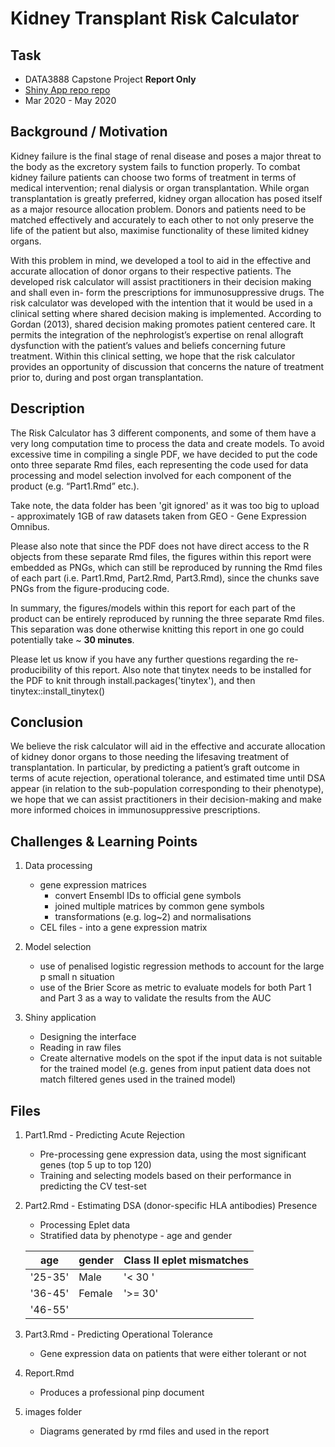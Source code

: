 Kidney Transplant Risk Calculator
=======================================

Task
-------------------
- DATA3888 Capstone Project **Report Only**
 - [Shiny App repo repo](https://github.sydney.edu.au/awon6941/DATA3888-Project-ShinyApp "Shiny App repo")
- Mar 2020 - May 2020

Background / Motivation
-------------------
Kidney failure is the final stage of renal disease and poses a major threat to the body as the excretory system fails to function properly. To combat kidney failure patients can choose two forms of treatment in terms of medical intervention; renal dialysis or organ transplantation. While organ transplantation is greatly preferred, kidney organ allocation has posed itself as a major resource allocation problem. Donors and patients need to be matched effectively and accurately to each other to not only preserve the life of the patient but also, maximise functionality of these limited kidney organs.

With this problem in mind, we developed a tool to aid in the effective and accurate allocation of donor organs to their respective patients. The developed risk calculator will assist practitioners in their decision making and shall even in- form the prescriptions for immunosuppressive drugs. The risk calculator was developed with the intention that it would be used in a clinical setting where shared decision making is implemented. According to Gordan (2013), shared decision making promotes patient centered care. It permits the integration of the nephrologist’s expertise on renal allograft dysfunction with the patient’s values and beliefs concerning future treatment. Within this clinical setting, we hope that the risk calculator provides an opportunity of discussion that concerns the nature of treatment prior to, during and post organ transplantation.

Description
-------------------
The Risk Calculator has 3 different components, and some of them have a very long computation time to process the data and create models. To avoid excessive time in compiling a single PDF, we have decided to put the code onto three separate Rmd files, each representing the code used for data processing and model selection involved for each component of the product (e.g. “Part1.Rmd” etc.).

Take note, the data folder has been 'git ignored' as it was too big to upload - approximately 1GB of raw datasets taken from GEO - Gene Expression Omnibus.

Please also note that since the PDF does not have direct access to the R objects from these separate Rmd files, the figures within this report were embedded as PNGs, which can still be reproduced by running the Rmd files of each part (i.e. Part1.Rmd, Part2.Rmd, Part3.Rmd), since the chunks save PNGs from the figure-producing code.

In summary, the figures/models within this report for each part of the product can be entirely reproduced by running the three separate Rmd files. This separation was done otherwise knitting this report in one go could potentially take ~ **30 minutes**.

Please let us know if you have any further questions regarding the re- producibility of this report. Also note that tinytex needs to be installed for the PDF to knit through install.packages('tinytex'), and then tinytex::install_tinytex()

Conclusion
-------------------
We believe the risk calculator will aid in the effective and accurate allocation of kidney donor organs to those needing the lifesaving treatment of transplantation. In particular, by predicting a patient’s graft outcome in terms of acute rejection, operational tolerance, and estimated time until DSA appear (in relation to the sub-population corresponding to their phenotype), we hope that we can assist practitioners in their decision-making and make more informed choices in immunosuppressive prescriptions.

Challenges & Learning Points
-------------------
1. Data processing
   - gene expression matrices
     - convert Ensembl IDs to official gene symbols
     - joined multiple matrices by common gene symbols
     - transformations (e.g. log~2) and normalisations
   - CEL files - into a gene expression matrix

2. Model selection
   - use of penalised logistic regression methods to account for the large p small n situation
   - use of the Brier Score as metric to evaluate models for both Part 1 and Part 3 as a way to validate the results from the AUC

3. Shiny application
   - Designing the interface
   - Reading in raw files
   - Create alternative models on the spot if the input data is not suitable for the trained model (e.g. genes from input patient data does not match filtered genes used in the trained model)

Files
-------------------
1. Part1.Rmd - Predicting Acute Rejection
   - Pre-processing gene expression data, using the most significant genes (top 5 up to top 120)
   - Training and selecting models based on their performance in predicting the CV test-set

2. Part2.Rmd - Estimating DSA (donor-specific HLA antibodies) Presence
   - Processing Eplet data
   - Stratified data by phenotype - age and gender

   | age | gender | Class II eplet mismatches |
   | --- | --- | --- |
   | '25-35' | Male | '< 30 ' |
   | '36-45' | Female | '>= 30' |
   | '46-55' |  |  |

3. Part3.Rmd - Predicting Operational Tolerance
   - Gene expression data on patients that were either tolerant or not

4. Report.Rmd
   - Produces a professional pinp document

5. images folder
   - Diagrams generated by rmd files and used in the report
